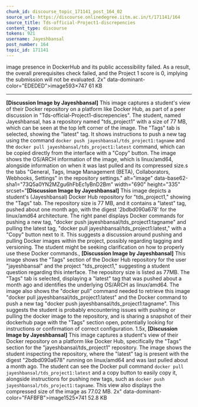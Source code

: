 ```yaml
---
chunk_id: discourse_topic_171141_post_164_02
source_url: https://discourse.onlinedegree.iitm.ac.in/t/171141/164
source_title: Tds-official-Project1-discrepencies
content_type: discourse
tokens: 921
username: Jayeshbansal
post_number: 164
topic_id: 171141
---
```


 image presence in DockerHub and its public accessibility failed. As a result, the overall prerequisites check failed, and the Project 1 score is 0, implying the submission will not be evaluated. 2x" data-dominant-color="EDEDED">image593×747 61 KB

---

**[Discussion Image by Jayeshbansal]** This image captures a student's view of their Docker repository on a platform like Docker Hub, as part of a peer discussion in "Tds-official-Project1-discrepencies". The student, named Jayeshbansal, has a repository named "tds_project1" with a size of 77 MB, which can be seen at the top left corner of the image. The "Tags" tab is selected, showing the "latest" tag. It shows instructions to push a new tag using the command `docker push jayeshbansal/tds_project1:tagname` and the `docker pull jayeshbansal/tds_project1:latest` command, which can be copied directly from the interface with a "Copy" button. The image shows the OS/ARCH information of the image, which is linux/amd64, alongside information on when it was last pulled and its compressed size.s the tabs "General, Tags, Image Management (BETA), Collaborators, Webhooks, Settings" in the repository settings." alt="image" data-base62-sha1="73Q5a0YN2MZgu6hFbEc1yBnD2Bm" width="690" height="335" srcset="**[Discussion Image by Jayeshbansal]** This image depicts a student's (Jayeshbansal) Docker Hub repository for "tds_project1," showing the "Tags" tab. The repository size is 77 MB, and it contains a "latest" tag, pushed about one month ago, with the digest '2bdbd090a678' for the linux/amd64 architecture. The right panel displays Docker commands for pushing a new tag, "docker push jayeshbansal/tds_project1:tagname" and pulling the latest tag, "docker pull jayeshbansal/tds_project1:latest," with a "Copy" button next to it. This suggests a discussion around pushing and pulling Docker images within the project, possibly regarding tagging and versioning. The student might be seeking clarification on how to properly use these Docker commands., **[Discussion Image by Jayeshbansal]** This image shows the "Tags" section of the Docker Hub repository for the user "jayeshbansal" and the project "tds_project1," suggesting a student question regarding this interface. The repository size is listed as 77MB. The "Tags" tab is selected, displaying a "latest" tag that was pushed about a month ago and identifies the underlying OS/ARCH as linux/amd64. The image also shows the "docker pull" command needed to retrieve this image "docker pull jayeshbansal/tds_project1:latest" and the Docker command to push a new tag "docker push jayeshbansal/tds_project1:tagname". This suggests the student is probably encountering issues with pushing or pulling the docker image to the repository, and is sharing a snapshot of their dockerhub page with the "Tags" section open, potentially looking for instructions or confirmation of correct configuration. 1.5x, **[Discussion Image by Jayeshbansal]** This image captures a student's view of their Docker repository on a platform like Docker Hub, specifically the "Tags" section for the "jayeshbansal/tds_project1" repository. The image shows the student inspecting the repository, where the "latest" tag is present with the digest "2bdbd090a678" running on linux/amd64 and was last pulled about a month ago. The student can see the Docker pull command `docker pull jayeshbansal/tds_project1:latest` and a copy button to easily copy it, alongside instructions for pushing new tags, such as `docker push jayeshbansal/tds_project1:tagname`. This view also displays the compressed size of the image as 77.02 MB. 2x" data-dominant-color="FAFBFB">image1525×741 52.8 KB
